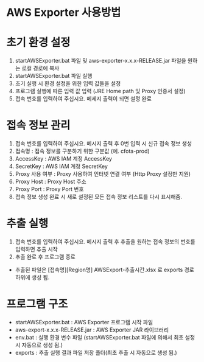 # AWS Exporter 사용방법

# 초기 환경 설정
1. startAWSExporter.bat 파일 및 aws-exporter-x.x.x-RELEASE.jar 파일을 원하는 로컬 경로에 복사
2. startAWSExporter.bat 파일 실행
3. 초기 실행 시 환경 설정을 위한 입력 값들을 설정
4. 프로그램 실행에 따른 입력 값 입력 (JRE Home path 및 Proxy 인증서 설정)
5. 접속 번호를 입력하여 주십시요. 메세지 출력이 되면 설정 완료


# 접속 정보 관리
1. 접속 번호를 입력하여 주십시요. 메시지 출력 후 0번 입력 시 신규 접속 정보 생성
2. 접속명 : 접속 정보를 구분하기 위한 구분값 (예. cfota-prod)
3. AccessKey : AWS IAM 계정 AccessKey
4. SecretKey : AWS IAM 계정 SecretKey
5. Proxy 사용 여부 : Proxy 사용하여 인터넷 연결 여부 (Http Proxy 설정만 지원)
6. Proxy Host : Proxy Host 주소
7. Proxy Port : Proxy Port 번호
8. 접속 정보 생성 완료 시 새로 설정된 모든 접속 정보 리스트를 다시 표시해줌.

# 추출 실행
1. 접속 번호를 입력하여 주십시요. 메시지 출력 후 추출을 원하는 접속 정보의 번호를
   입력하면 추출 시작
2. 추출 완료 후 프로그램 종료


* 추출된 파일은 [접속명][Region명] AWSExport-추출시간.xlsx 로 exports 경로 하위에 생성 됨.

# 프로그램 구조
- startAWSExporter.bat : AWS Exporter 프로그램 시작 파일
- aws-export-x.x.x-RELEASE.jar : AWS Exporter JAR 라이브러리
- env.bat : 실행 환경 변수 파일 (startAWSExporter.bat 파일에 의해서 최초 설정 시 자동으로 생성 됨.)
- exports : 추출 실행 결과 파일 저장 폴더(최초 추출 시 자동으로 생성 됨.)

